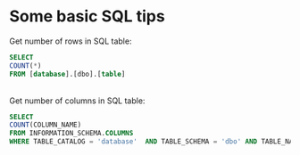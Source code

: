 # Some basic SQL tips

Get number of rows in SQL table:

```SQL
SELECT
COUNT(*)
FROM [database].[dbo].[table]
```

<br>
Get number of columns in SQL table:

```SQL
SELECT
COUNT(COLUMN_NAME)
FROM INFORMATION_SCHEMA.COLUMNS
WHERE TABLE_CATALOG = 'database'  AND TABLE_SCHEMA = 'dbo' AND TABLE_NAME = 'table'
```
